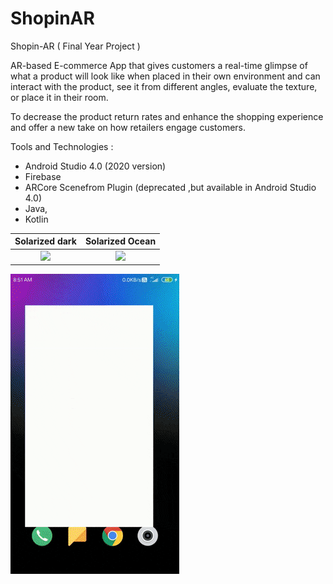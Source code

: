 # ShopinAR



Shopin-AR 
( Final Year Project )

AR-based E-commerce App that gives customers a real-time glimpse of what a product will look like when placed in their own environment and can interact with the product, see it from different angles, evaluate the texture, or place it in their room.

To decrease the product return rates and enhance the shopping experience and offer a new take on how retailers engage customers.

Tools and Technologies : 
* Android Studio 4.0 (2020 version)
* Firebase
* ARCore Scenefrom Plugin (deprecated ,but available in Android Studio 4.0)
* Java,
* Kotlin

Solarized dark             |  Solarized Ocean
:-------------------------:|:-------------------------:
![](<img align="left" src="https://github.com/ch-dharma-rao/ShopinAR/blob/main/shopinar-demo-1.gif" width="270" height="480" />)  |  ![](https://...Ocean.png)




<img align="left" src="https://github.com/ch-dharma-rao/ShopinAR/blob/main/shopinar-demo-1.gif" width="270" height="480" />

